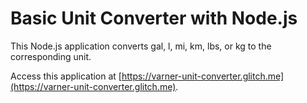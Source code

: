 # Basic Unit Converter with Node.js

This Node.js application converts gal, l, mi, km, lbs, or kg to the corresponding unit.

Access this application at [https://varner-unit-converter.glitch.me](https://varner-unit-converter.glitch.me).


